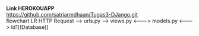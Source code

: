 <br>**Link HEROKOUAPP**<br/>
https://github.com/satriarmdhaan/Tugas3-DJango.git
<br>
flowchart LR
    HTTP Request --> urls.py --> views.py <---> models.py <---> ld1[(Database)]

<br/>